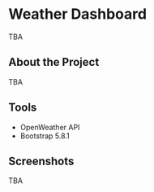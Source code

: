 # Weather Dashboard

TBA

## About the Project

TBA

## Tools

* OpenWeather API
* Bootstrap 5.8.1

## Screenshots

TBA